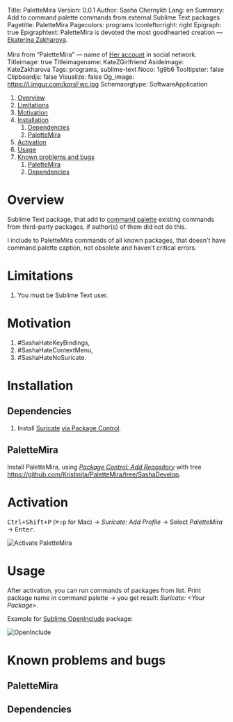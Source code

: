 Title: PaletteMira
Version: 0.0.1
Author: Sasha Chernykh
Lang: en
Summary: Add to command palette commands from external Sublime Text packages
Pagetitle: PaletteMira
Pagecolors: programs
Iconleftorright: right
Epigraph: true
Epigraphtext: PaletteMira is devoted the most goodhearted creation — [Ekaterina Zakharova](https://vk.com/id193658076). <br><br> Mira from “PaletteMira” — name of [Her account](https://vk.com/id388308587) in social network.
Titleimage: true
Titleimagename: KateZGirlfriend
Asideimage: KateZakharova
Tags: programs, sublime-text
Noco: 1g9b6
Tooltipster: false
Clipboardjs: false
Visualize: false
Og_image: https://i.imgur.com/kqrsFwc.jpg
Schemaorgtype: SoftwareApplication

<!-- MarkdownTOC -->

1. [Overview](#overview)
1. [Limitations](#limitations)
1. [Motivation](#motivation)
1. [Installation](#installation)
	1. [Dependencies](#dependencies)
	1. [PaletteMira](#palettemira)
1. [Activation](#activation)
1. [Usage](#usage)
1. [Known problems and bugs](#known-problems-and-bugs)
	1. [PaletteMira](#palettemira-1)
	1. [Dependencies](#dependencies-1)

<!-- /MarkdownTOC -->

<a id="overview"></a>
# Overview

Sublime Text package, that add to [command palette](http://docs.sublimetext.info/en/latest/reference/command_palette.html) existing commands from third-party packages, if author(s) of them did not do this.

I include to PaletteMira commands of all known packages, that doesn't have command palette caption, not obsolete and haven't critical errors.

<a id="limitations"></a>
# Limitations

1. You must be Sublime Text user.

<a id="motivation"></a>
# Motivation

1. \#SashaHateKeyBindings,
1. \#SashaHateContextMenu,
1. \#SashaHateNoSuricate.

<a id="installation"></a>
# Installation

<a id="dependencies"></a>
## Dependencies

1. Install [Suricate](https://packagecontrol.io/packages/Suricate) [via Package Control](https://packagecontrol.io/docs/usage).

<a id="palettemira"></a>
## PaletteMira

Install PaletteMira, using [*Package Control: Add Repository*](https://stackoverflow.com/a/44441455/5951529) with tree <https://github.com/Kristinita/PaletteMira/tree/SashaDevelop>.

<a id="activation"></a>
# Activation

<kbd>Ctrl+Shift+P</kbd> (<kbd>⌘⇧p</kbd> for Mac) → *Suricate: Add Profile* → Select *PaletteMira* → <kbd>Enter</kbd>.

![Activate PaletteMira](https://i.imgur.com/LAS3eTl.png)

<a id="usage"></a>
# Usage

After activation, you can run commands of packages from list. Print package name in command palette → you get result: *Suricate: &#60;Your Package&#62;*.

Example for [Sublime OpenInclude](https://github.com/titoBouzout/Open-Include) package:

![OpenInclude](https://i.imgur.com/EQNWf9y.png)

<a id="known-problems-and-bugs"></a>
# Known problems and bugs

<a id="palettemira-1"></a>
## PaletteMira

<a id="dependencies-1"></a>
## Dependencies
